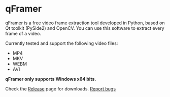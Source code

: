 # qFramer
qFramer is a free video frame extraction tool developed in Python, based on Qt toolkit (PySide2) and OpenCV.
You can use this software to extract every frame of a video.

Currently tested and support the following video files:
- MP4
- MKV
- WEBM
- AVI

**qFramer only supports Windows x64 bits.**

Check the [Release](https://github.com/riverbr/qFramer/releases) page for downloads.
[Report bugs](https://github.com/riverbr/qFramer/issues) 
